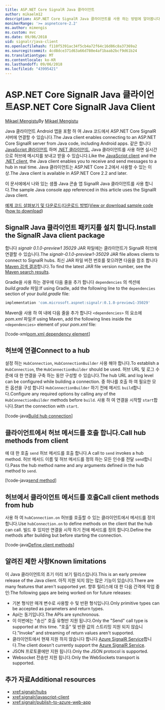 ```yaml
---
title: ASP.NET Core SignalR Java 클라이언트
author: mikaelm12
description: ASP.NET Core SignalR Java 클라이언트를 사용 하는 방법에 알아봅니다.
monikerRange: '>= aspnetcore-2.2'
ms.author: mimengis
ms.custom: mvc
ms.date: 09/06/2018
uid: signalr/java-client
ms.openlocfilehash: f110f5391ac34f5cb4a72f64c16d86c8a37369a2
ms.sourcegitcommit: 4cd8dce371d63a66d780e4af1baab2bcf9d61b24
ms.translationtype: MT
ms.contentlocale: ko-KR
ms.lasthandoff: 09/06/2018
ms.locfileid: "43995421"
---
```

# <a name="aspnet-core-signalr-java-client"></a><span data-ttu-id="fec2a-103">ASP.NET Core SignalR Java 클라이언트</span><span class="sxs-lookup"><span data-stu-id="fec2a-103">ASP.NET Core SignalR Java Client</span></span>

<span data-ttu-id="fec2a-104">[Mikael Mengistu](https://twitter.com/MikaelM_12)</span><span class="sxs-lookup"><span data-stu-id="fec2a-104">By [Mikael Mengistu](https://twitter.com/MikaelM_12)</span></span>

<span data-ttu-id="fec2a-105">Java 클라이언트 Android 앱을 포함 하 여 Java 코드에서 ASP.NET Core SignalR 서버에 연결할 수 있습니다.</span><span class="sxs-lookup"><span data-stu-id="fec2a-105">The Java client enables connecting to an ASP.NET Core SignalR server from Java code, including Android apps.</span></span> <span data-ttu-id="fec2a-106">같은 합니다 [JavaScript 클라이언트](xref:signalr/javascript-client) 하며 [.NET 클라이언트](xref:signalr/dotnet-client), Java 클라이언트를 사용 하면 실시간으로 허브에 메시지를 보내고 받을 수 있습니다.</span><span class="sxs-lookup"><span data-stu-id="fec2a-106">Like the [JavaScript client](xref:signalr/javascript-client) and the [.NET client](xref:signalr/dotnet-client), the Java client enables you to receive and send messages to a hub in real time.</span></span> <span data-ttu-id="fec2a-107">Java 클라이언트는 ASP.NET Core 2.2에서 사용할 수 있는 이상.</span><span class="sxs-lookup"><span data-stu-id="fec2a-107">The Java client is available in ASP.NET Core 2.2 and later.</span></span>

<span data-ttu-id="fec2a-108">이 문서에에서 나와 있는 샘플 Java 콘솔 앱 SignalR Java 클라이언트를 사용 합니다.</span><span class="sxs-lookup"><span data-stu-id="fec2a-108">The sample Java console app referenced in this article uses the SignalR Java client.</span></span>

<span data-ttu-id="fec2a-109">[예제 코드 살펴보기 및 다운로드](https://github.com/aspnet/Docs/tree/master/aspnetcore/signalr/java-client/sample)([다운로드 방법](xref:tutorials/index#how-to-download-a-sample))</span><span class="sxs-lookup"><span data-stu-id="fec2a-109">[View or download sample code](https://github.com/aspnet/Docs/tree/master/aspnetcore/signalr/java-client/sample) ([how to download](xref:tutorials/index#how-to-download-a-sample))</span></span>

## <a name="install-the-signalr-java-client-package"></a><span data-ttu-id="fec2a-110">SignalR Java 클라이언트 패키지를 설치 합니다.</span><span class="sxs-lookup"><span data-stu-id="fec2a-110">Install the SignalR Java client package</span></span>

<span data-ttu-id="fec2a-111">합니다 *signalr 0.1.0-preview1 35029* JAR 파일에는 클라이언트가 SignalR 허브에 연결할 수 있습니다.</span><span class="sxs-lookup"><span data-stu-id="fec2a-111">The *signalr-0.1.0-preview1-35029* JAR file allows clients to connect to SignalR hubs.</span></span> <span data-ttu-id="fec2a-112">최신 JAR 파일 버전 번호를 찾으려면 다음을 참조 합니다 [Maven 검색 결과](https://search.maven.org/search?q=g:com.microsoft.aspnet%20AND%20a:signalr&core=gav)합니다.</span><span class="sxs-lookup"><span data-stu-id="fec2a-112">To find the latest JAR file version number, see the [Maven search results](https://search.maven.org/search?q=g:com.microsoft.aspnet%20AND%20a:signalr&core=gav).</span></span>

<span data-ttu-id="fec2a-113">Gradle을 사용 하는 경우에 다음 줄을 추가 합니다 `dependencies` 의 섹션에 *build.gradle* 파일:</span><span class="sxs-lookup"><span data-stu-id="fec2a-113">If using Gradle, add the following line to the `dependencies` section of your *build.gradle* file:</span></span>

```gradle
implementation 'com.microsoft.aspnet:signalr:0.1.0-preview1-35029'
```

<span data-ttu-id="fec2a-114">Maven을 사용 하 여 내에 다음 줄을 추가 합니다 `<dependencies>` 의 요소에 *pom.xml* 파일:</span><span class="sxs-lookup"><span data-stu-id="fec2a-114">If using Maven, add the following lines inside the `<dependencies>` element of your *pom.xml* file:</span></span>

[!code-xml[pom.xml dependency element](java-client/sample/pom.xml?name=snippet_dependencyElement)]

## <a name="connect-to-a-hub"></a><span data-ttu-id="fec2a-115">허브에 연결</span><span class="sxs-lookup"><span data-stu-id="fec2a-115">Connect to a hub</span></span>

<span data-ttu-id="fec2a-116">설정 하는 `HubConnection`, `HubConnectionBuilder` 사용 해야 합니다.</span><span class="sxs-lookup"><span data-stu-id="fec2a-116">To establish a `HubConnection`, the `HubConnectionBuilder` should be used.</span></span> <span data-ttu-id="fec2a-117">허브 URL 및 로그 수준에 대 한 연결을 구축 하는 동안 구성할 수 있습니다.</span><span class="sxs-lookup"><span data-stu-id="fec2a-117">The hub URL and log level can be configured while building a connection.</span></span> <span data-ttu-id="fec2a-118">중 하나를 호출 하 여 필요한 모든 옵션을 구성 합니다 `HubConnectionBuilder` 하기 전에 메서드 `build`합니다.</span><span class="sxs-lookup"><span data-stu-id="fec2a-118">Configure any required options by calling any of the `HubConnectionBuilder` methods before `build`.</span></span> <span data-ttu-id="fec2a-119">사용 하 여 연결을 시작할 `start`합니다.</span><span class="sxs-lookup"><span data-stu-id="fec2a-119">Start the connection with `start`.</span></span>

[!code-java[Build hub connection](java-client/sample/src/main/java/Chat.java?range=17-20)]

## <a name="call-hub-methods-from-client"></a><span data-ttu-id="fec2a-120">클라이언트에서 허브 메서드를 호출 합니다.</span><span class="sxs-lookup"><span data-stu-id="fec2a-120">Call hub methods from client</span></span>

<span data-ttu-id="fec2a-121">에 대 한 호출 `send` 허브 메서드를 호출 합니다.</span><span class="sxs-lookup"><span data-stu-id="fec2a-121">A call to `send` invokes a hub method.</span></span> <span data-ttu-id="fec2a-122">허브 메서드 이름 및 허브 메서드를 정의 하는 모든 인수를 전달 `send`합니다.</span><span class="sxs-lookup"><span data-stu-id="fec2a-122">Pass the hub method name and any arguments defined in the hub method to `send`.</span></span>

[!code-java[send method](java-client/sample/src/main/java/Chat.java?range=31)]

## <a name="call-client-methods-from-hub"></a><span data-ttu-id="fec2a-123">허브에서 클라이언트 메서드를 호출</span><span class="sxs-lookup"><span data-stu-id="fec2a-123">Call client methods from hub</span></span>

<span data-ttu-id="fec2a-124">사용 하 여 `hubConnection.on` 허브를 호출할 수 있는 클라이언트에서 메서드를 정의 합니다.</span><span class="sxs-lookup"><span data-stu-id="fec2a-124">Use `hubConnection.on` to define methods on the client that the hub can call.</span></span> <span data-ttu-id="fec2a-125">빌드 후 있지만 연결을 시작 하기 전에 메서드를 정의 합니다.</span><span class="sxs-lookup"><span data-stu-id="fec2a-125">Define the methods after building but before starting the connection.</span></span>

[!code-java[Define client methods](java-client/sample/src/main/java/Chat.java?range=22-24)]

## <a name="known-limitations"></a><span data-ttu-id="fec2a-126">알려진 제한 사항</span><span class="sxs-lookup"><span data-stu-id="fec2a-126">Known limitations</span></span>

<span data-ttu-id="fec2a-127">이 Java 클라이언트의 초기 미리 보기 릴리스입니다.</span><span class="sxs-lookup"><span data-stu-id="fec2a-127">This is an early preview release of the Java client.</span></span> <span data-ttu-id="fec2a-128">아직 지원 되지 않는 많은 기능이 있습니다.</span><span class="sxs-lookup"><span data-stu-id="fec2a-128">There are many features that aren't supported yet.</span></span> <span data-ttu-id="fec2a-129">향후 릴리스에 대 한 다음 간격에 작업 중인:</span><span class="sxs-lookup"><span data-stu-id="fec2a-129">The following gaps are being worked on for future releases:</span></span>

* <span data-ttu-id="fec2a-130">기본 형식만 매개 변수로 사용할 수 및 반환 형식입니다.</span><span class="sxs-lookup"><span data-stu-id="fec2a-130">Only primitive types can be accepted as parameters and return types.</span></span>
* <span data-ttu-id="fec2a-131">Api는 동기입니다.</span><span class="sxs-lookup"><span data-stu-id="fec2a-131">The APIs are synchronous.</span></span>
* <span data-ttu-id="fec2a-132">이 이번에는 "송신" 호출 유형만 지원 됩니다.</span><span class="sxs-lookup"><span data-stu-id="fec2a-132">Only the "Send" call type is supported at this time.</span></span> <span data-ttu-id="fec2a-133">"호출" 및 반환 값의 스트리밍 지원 되지 않습니다.</span><span class="sxs-lookup"><span data-stu-id="fec2a-133">"Invoke" and streaming of return values aren't supported.</span></span>
* <span data-ttu-id="fec2a-134">클라이언트에서 현재 지원 하지 않습니다 합니다 [Azure SignalR Service](/azure/azure-signalr/)합니다.</span><span class="sxs-lookup"><span data-stu-id="fec2a-134">The client doesn't currently support the [Azure SignalR Service](/azure/azure-signalr/).</span></span>
* <span data-ttu-id="fec2a-135">JSON 프로토콜에만 지원 됩니다.</span><span class="sxs-lookup"><span data-stu-id="fec2a-135">Only the JSON protocol is supported.</span></span>
* <span data-ttu-id="fec2a-136">Websocket 전송만 지원 됩니다.</span><span class="sxs-lookup"><span data-stu-id="fec2a-136">Only the WebSockets transport is supported.</span></span>

## <a name="additional-resources"></a><span data-ttu-id="fec2a-137">추가 자료</span><span class="sxs-lookup"><span data-stu-id="fec2a-137">Additional resources</span></span>

* <xref:signalr/hubs>
* <xref:signalr/javascript-client>
* <xref:signalr/publish-to-azure-web-app>
